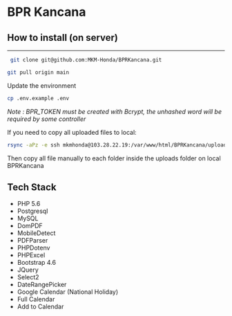 # BPR Kancana

## How to install (on server)
*****************
```zsh
 git clone git@github.com:MKM-Honda/BPRKancana.git
 ```

```zsh
git pull origin main
```

Update the environment
```zsh
cp .env.example .env
```

_Note : BPR_TOKEN must be created with Bcrypt, the unhashed word will be required by some controller_


If you need to copy all uploaded files to local:
```zsh
rsync -aPz -e ssh mkmhonda@103.28.22.19:/var/www/html/BPRKancana/uploads /home/user/Downloads
```

Then copy all file manually to each folder inside the uploads folder on local BPRKancana

## Tech Stack
- PHP 5.6
- Postgresql
- MySQL
- DomPDF
- MobileDetect
- PDFParser
- PHPDotenv
- PHPExcel
- Bootstrap 4.6
- JQuery
- Select2
- DateRangePicker
- Google Calendar (National Holiday)
- Full Calendar
- Add to Calendar
